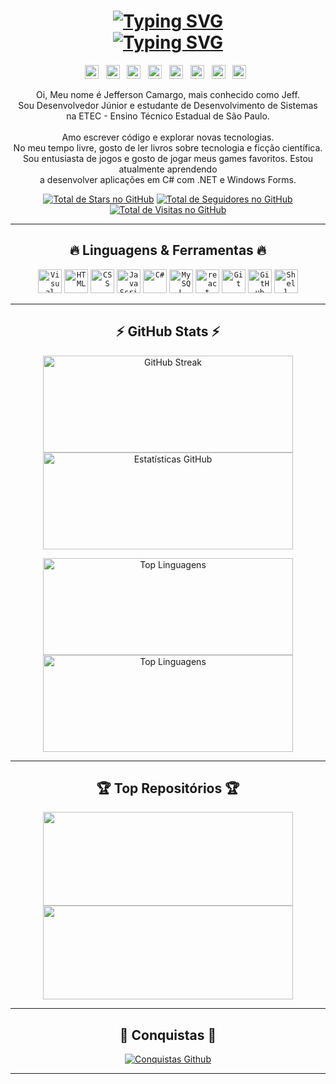 <!-- Typing SVG -->
<h1 align="center">
    <a href="https://github.com/denvercoder1/readme-typing-svg" target="_blank"><img alt="Typing SVG" src="https://readme-typing-svg.herokuapp.com?font=Fira+Code&size=28&pause=200000&color=fc5929&center=true&vCenter=true&width=500&lines=Olá!+Eu+sou+Jeff+Camargo+👋" /></a>
    <br>
    <a href="https://github.com/denvercoder1/readme-typing-svg" target="_blank"><img alt="Typing SVG" src="https://readme-typing-svg.herokuapp.com?color=fc5929&size=28&center=true&vCenter=true&width=500&lines=💻+Desenvolvedor+Júnior;🚀+Apaixonado+por+Tecnologia;🎓+Futuro+Técnico+em+TI;🧠+Sempre+Aprendendo+Mais;📚+Aficionado+por+Leitura;☕+Viciado+em+Café" /></a>
</h1>

<!-- Redes Sociais -->
<p align="center">
    <a href="https://www.linkedin.com/in/jeff-jobs/" target="_blank"><img width="22px" alt="LinkedIn" title="LinkedIn" src="https://imgur.com/FERc4Pp.png" /></a>
    &#8287;
    <a href="https://x.com/JeffJobsTI" target="_blank"><img width="22px" alt="X" title="X" src="https://imgur.com/UH37fX3.png" /></a>
    &#8287;
    <a href="https://pt.stackoverflow.com/users/352282/jeffjobs" target="_blank"><img width="22px" alt="Stack Overflow" title="Stack Overflow" src="https://imgur.com/9ySTsfI.png" /></a>
    &#8287;
    <a href="https://www.goodreads.com/jeffjobs" target="_blank"><img width="22px" alt="Good Reads" title="Good Reads" src="https://imgur.com/jFhskln.png" /></a>
    &#8287;
    <a href="https://dev.to/jeffjobs" target="_blank"><img width="22px" alt="DEV Community" title="DEV Community" src="https://imgur.com/TIIIp8h.png" /></a>
    &#8287;
    <a href="https://discord.gg/nCM5aUgaF4" target="_blank"><img width="22px" alt="Discord" title="Discord" src="https://imgur.com/Du0Ex9L.png" /></a>
    &#8287;
    <a href="https://open.spotify.com/user/lavishcamargo" target="_blank"><img width="22px" alt="Spotify" title="Spotify" src="https://imgur.com/60dgZ8O.png" /></a>
    &#8287;
    <a href="https://mailto:jeff.jobs.ti@outlook.com" target="_blank"><img width="22px" alt="Email Outlook" title="Email Outlook" src="https://imgur.com/IHhVk0D.png" /></a>
    &#8287;
</p>

<!-- Sobre mim -->
<p align="center">
    Oi, Meu nome é Jefferson Camargo, mais conhecido como Jeff.
    <br>
    Sou Desenvolvedor Júnior e estudante de Desenvolvimento de Sistemas
    <br>
    na ETEC - Ensino Técnico Estadual de São Paulo.
    <br><br>
    Amo escrever código e explorar novas tecnologias.
    <br>
    No meu tempo livre, gosto de ler livros sobre tecnologia e ficção científica.
    <br>
    Sou entusiasta de jogos e gosto de jogar meus games favoritos.
    Estou atualmente aprendendo
    <br>
    a desenvolver aplicações em C# com .NET e Windows Forms.
</p>

<!-- Badges Icons GitHub -->
<p align="center">
    <a href="https://github.com/JeffJobs?tab=repositories&sort=stargazers" target="_blank"><img alt="Total de Stars no GitHub" title="Total de Stars no GitHub" src="https://custom-icon-badges.demolab.com/github/stars/JeffJobs?color=55960c&style=for-the-badge&labelColor=488207&logo=star" /></a>
    <a href="https://github.com/JeffJobs?tab=followers" target="_blank"><img alt="Total de Seguidores no GitHub" title="Total de Seguidores no GitHub" src="https://custom-icon-badges.demolab.com/github/followers/JeffJobs?color=236ad3&labelColor=1155ba&style=for-the-badge&logo=person-add&label=Seguindo&logoColor=white" /></a>
    <a href="https://github.com/antonkomarev/github-profile-views-counter" target="_blank"><img alt="Total de Visitas no GitHub" title="Total de Visitas no GitHub" src="https://komarev.com/ghpvc/?username=jeffjobs&logo=eye&label=visitas&color=7c007c&logoColor=white&style=for-the-badge&abbreviated=true" /></a>
</p>

---

<!-- Icons Linguagens e Ferramentas -->
<h2 align="center">🔥 Linguagens & Ferramentas 🔥</h2>

<p align="center">
    <code><img height="38px" alt="Visual Studio Code" title="Visual Studio Code" src="https://img.icons8.com/color/visual-studio-code-2019.png" /></code>
    <code><img height="38px" alt="HTML" title="HTML" src="https://img.icons8.com/color/html-5--v1.png" /></code>
    <code><img height="38px" alt="CSS" title="CSS" src="https://img.icons8.com/color/css3.png" /></code>
    <code><img height="38px" alt="JavaScript" title="JavaScript" src="https://img.icons8.com/color/javascript--v1.png" /></code>
    <code><img height="38px" alt="C#" title="C#" src="https://img.icons8.com/color/100/000000/c-sharp-logo.png" /></code>
    <code><img height="38px" alt="MySQL" title="MySQL" src="https://img.icons8.com/color/mysql-logo.png" /></code>
    <code><img height="38px" alt="react" title="React" src="https://img.icons8.com/color/react-native.png" /></code>
    <code><img height="38px" alt="Git" title="Git" src="https://img.icons8.com/color/git.png" /></code>
    <code><img height="38px" alt="GitHub" title="GitHub" src="https://img.icons8.com/fluency/48/github.png" /></code>
    <code><img height="38px" alt="Shell Linux" title="Shell Linux" src="https://img.icons8.com/fluency/linux-terminal.png" /></code>
</p>

---

<!-- GitHub Stats -->
<h2 align="center">⚡ GitHub Stats ⚡</h2>

<p align="center">
    <a href="https://github.com/DenverCoder1/github-readme-streak-stats" target="_blank"><img align="center" width="400" height="155px" alt="GitHub Streak" src="https://streak-stats.demolab.com/?user=JeffJobs&theme=dark&&background=0d1117&currStreakLabel=fff&ring=fc5929&sideNums=fc5929&border=true&locale=pt_BR&layout=compact&card_width=503px" /></a>
    <a href="https://github.com/anuraghazra/github-readme-stats" target="_blank"><img align="center" width="400" height="155" alt="Estatísticas GitHub" src="https://github-readme-stats-jeffjobs.vercel.app/api?username=JeffJobs&show_icons=true&include_all_commits=true&count_private=true&border=true&&bg_color=0d1117&title_color=fc5929&text_color=fff&icon_color=858585&locale=pt-BR&card_width=503px" /></a>
</p>

<p align="center">
    <a href="https://github.com/anuraghazra/github-readme-stats" target="_blank"><img align="center" width="400" height="155" alt="Top Linguagens" src="https://github-readme-stats-jeffjobs.vercel.app/api/top-langs/?username=jeffjobs&langs_count=8&layout=compact&border=true&bg_color=0d1117&title_color=fc5929&text_color=fff&icon_color=f8d866&locale=pt-BR&card_width=503px" /></a>
    <a href="https://github.com/anuraghazra/github-readme-stats" target="_blank"><img align="center" width="400" height="155" alt="Top Linguagens" src="https://github-readme-stats-jeffjobs.vercel.app/api/wakatime?username=JeffJobs&langs_count=8&layout=compact&border=true&bg_color=0d1117&title_color=fc5929&text_color=fff&icon_color=f8d866&locale=pt-BR&card_width=503px&hide=markdown" /></a>
</p>

---

<!-- Top Repositórios -->
<h2 align="center">🏆 Top Repositórios 🏆</h2>

<p align="center">
    <a href="https://github.com/JeffJobs/30-projetos-em-30-dias" target="_blank"><img align="center" width="400px" height="150px" src="https://github-readme-stats-jeffjobs.vercel.app/api/pin/?username=jeffjobs&repo=30-projetos-em-30-dias&show_icons=true&include_all_commits=true&count_private=true&border=true&&bg_color=0d1117&title_color=fc5929&text_color=fff&icon_color=858585&card_width=503px" /></a>
    <a href="https://github.com/JeffJobs/jeffjobs" target="_blank"><img align="center" width="400px" height="150px" src="https://github-readme-stats-jeffjobs.vercel.app/api/pin/?username=jeffjobs&repo=jeffjobs&show_icons=true&include_all_commits=true&count_private=true&border=true&&bg_color=0d1117&title_color=fc5929&text_color=fff&icon_color=858585&card_width=503px" /></a>
</p>

---

<!-- GitHub Conquistas -->
<h2 align="center">🏅 Conquistas 🏅</h2>

<p align="center">
  <a href="https://github.com/ryo-ma/github-profile-trophy"><img alt="Conquistas Github" title="Conquistas Github" src="https://github-profile-trophy.vercel.app/?username=JeffJobs&theme=onestar&margin-w=3&margin-h=15&column=6&title=-Issues,-PullRequest" /></a>
</p>

---
